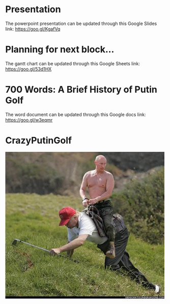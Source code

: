 # Presentation
The powerpoint presentation can be updated through this Google Slides link: 
https://goo.gl/KgafVq

# Planning for next block...
The gantt chart can be updated through this Google Sheets link: 
https://goo.gl/53d1HX

# 700 Words: A Brief History of Putin Golf
The word document can be updated through this Google docs link: 
https://goo.gl/w3eqmr

# CrazyPutinGolf
![alt text](https://raw.githubusercontent.com/icaka98/CrazyPutinGolf/master/PutinTrumpToWork.jpg)